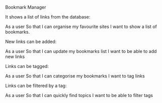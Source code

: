 Bookmark Manager

It shows a list of links from the database:

As a user
So that I can organise my favourite sites
I want to show a list of bookmarks.

New links can be added:

As a user
So that I can update my bookmarks list
I want to be able to add new links

Links can be tagged:

As a user
So that I can categorise my bookmarks
I want to tag links

Links can be filtered by a tag:

As a user
So that I can quickly find topics
I want to be able to filter tags
